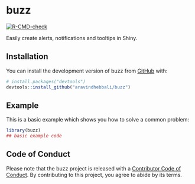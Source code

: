 
<!-- README.md is generated from README.Rmd. Please edit that file -->

# buzz

<!-- badges: start -->

[![R-CMD-check](https://github.com/aravindhebbali/buzz/actions/workflows/R-CMD-check.yaml/badge.svg)](https://github.com/aravindhebbali/buzz/actions/workflows/R-CMD-check.yaml)
<!-- badges: end -->

Easily create alerts, notifications and tooltips in Shiny.

## Installation

You can install the development version of buzz from
[GitHub](https://github.com/) with:

``` r
# install.packages("devtools")
devtools::install_github("aravindhebbali/buzz")
```

## Example

This is a basic example which shows you how to solve a common problem:

``` r
library(buzz)
## basic example code
```

## Code of Conduct

Please note that the buzz project is released with a [Contributor Code
of
Conduct](https://contributor-covenant.org/version/2/1/CODE_OF_CONDUCT.html).
By contributing to this project, you agree to abide by its terms.

